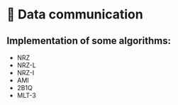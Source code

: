 # :satellite: Data communication
## Implementation of some algorithms:
* NRZ
* NRZ-L
* NRZ-I
* AMI
* 2B1Q
* MLT-3

